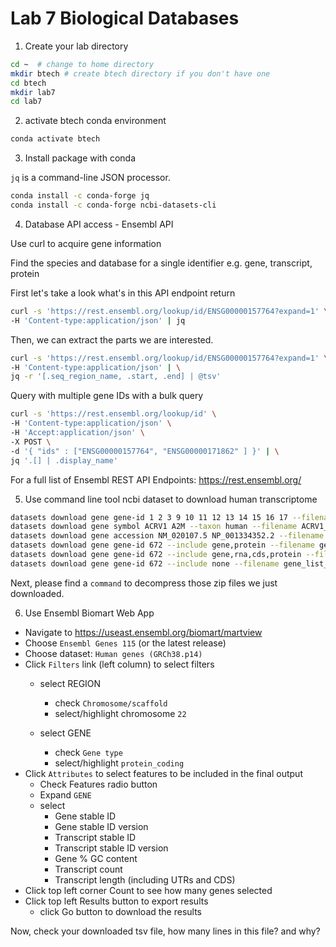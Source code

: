 # Lab 7 Biological Databases

1. Create your lab directory

```sh
cd ~  # change to home directory
mkdir btech # create btech directory if you don't have one
cd btech 
mkdir lab7
cd lab7
```

2. activate btech conda environment

```sh
conda activate btech
```

3. Install package with conda

`jq` is a command-line JSON processor. 

```sh
conda install -c conda-forge jq
conda install -c conda-forge ncbi-datasets-cli
```


4. Database API access - Ensembl API 

Use curl to acquire gene information

Find the species and database for a single identifier e.g. gene, transcript, protein

First let's take a look what's in this API endpoint return
```sh
curl -s 'https://rest.ensembl.org/lookup/id/ENSG00000157764?expand=1' \
-H 'Content-type:application/json' | jq
```
  
Then, we can extract the parts we are interested.   
```sh
curl -s 'https://rest.ensembl.org/lookup/id/ENSG00000157764?expand=1' \
-H 'Content-type:application/json' | \
jq -r '[.seq_region_name, .start, .end] | @tsv'
```



Query with multiple gene IDs with a bulk query

```sh
curl -s 'https://rest.ensembl.org/lookup/id' \
-H 'Content-type:application/json' \
-H 'Accept:application/json' \
-X POST \
-d '{ "ids" : ["ENSG00000157764", "ENSG00000171862" ] }' | \
jq '.[] | .display_name'
```

For a full list of Ensembl REST API Endpoints: https://rest.ensembl.org/



5. Use command line tool ncbi dataset to download human transcriptome

```sh
datasets download gene gene-id 1 2 3 9 10 11 12 13 14 15 16 17 --filename gene_list_1.zip
datasets download gene symbol ACRV1 A2M --taxon human --filename ACRV1_A2M.zip
datasets download gene accession NM_020107.5 NP_001334352.2 --filename gene_list_3.zip
datasets download gene gene-id 672 --include gene,protein --filename gene_list_4.zip
datasets download gene gene-id 672 --include gene,rna,cds,protein --filename gene_list_5.zip
datasets download gene gene-id 672 --include none --filename gene_list_6.zip
```
Next, please find a `command` to decompress those zip files we just downloaded. 



6. Use Ensembl Biomart Web App

- Navigate to https://useast.ensembl.org/biomart/martview
- Choose `Ensembl Genes 115` (or the latest release)
- Choose dataset: `Human genes (GRCh38.p14)`
- Click `Filters` link (left column) to select filters
  - select REGION
    - check `Chromosome/scaffold`
    - select/highlight chromosome `22`

  - select GENE
    - check `Gene type`
    - select/highlight `protein_coding`
- Click `Attributes` to select features to be included in the final output
  - Check Features radio button
  - Expand `GENE`
  - select 
    - Gene stable ID
    - Gene stable ID version
    - Transcript stable ID
    - Transcript stable ID version
    - Gene % GC content
    - Transcript count
    - Transcript length (including UTRs and CDS)
- Click top left corner Count to see how many genes selected
- Click top left Results button to export results
  - click Go button to download the results


Now, check your downloaded tsv file, how many lines in this file? and why?
